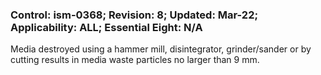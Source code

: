 ### Control: ism-0368; Revision: 8; Updated: Mar-22; Applicability: ALL; Essential Eight: N/A
<p>Media destroyed using a hammer mill, disintegrator, grinder/sander or by cutting results in media waste particles no larger than 9 mm.</p>